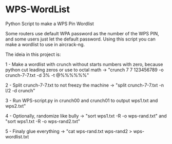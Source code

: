 # WPS-WordList
Python Script to make a WPS Pin Wordlist

Some routers use default WPA password as the number of the WPS PIN, and some users just let the default password. Using this script you can make a wordlist to use in aircrack-ng.

The ideia in this project is: 

1 - Make a wordlist with crunch without starts numbers with zero, because python cut leading zeros or use to octal math -> "crunch 7 7 123456789 -o crunch-7-7.txt -d 3% -t @%%%%%%"

2 - Split crunch-7-7.txt to not freezy the machine -> "split crunch-7-7.txt -n l/2 -d crunch"

3 - Run WPS-script.py in crunch00 and crunch01 to output wps1.txt and wps2.txt"

4 - Optionally, randomize like bully -> "sort wps1.txt -R -o wps-rand.txt" and "sort wps1.txt -R -o wps-rand2.txt"

5 - Finaly glue everything -> "cat wps-rand.txt wps-rand2 > wps-wordlist.txt
